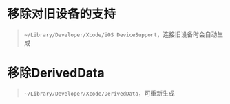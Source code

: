 # 移除对旧设备的支持
> `~/Library/Developer/Xcode/iOS DeviceSupport`，连接旧设备时会自动生成

# 移除DerivedData
> `~/Library/Developer/Xcode/DerivedData`，可重新生成
                      